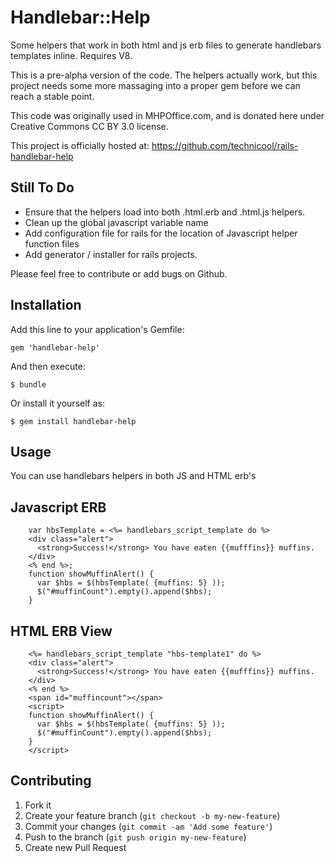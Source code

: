 # Handlebar::Help

Some helpers that work in both html and js erb files to generate handlebars templates inline. Requires V8.

This is a pre-alpha version of the code. The helpers actually work, but this project needs some more massaging into a proper gem before we can reach a stable point.

This code was originally used in MHPOffice.com, and is donated here under Creative Commons CC BY 3.0 license.

This project is officially hosted at: https://github.com/technicool/rails-handlebar-help

## Still To Do

* Ensure that the helpers load into both .html.erb and .html.js helpers.
* Clean up the global javascript variable name
* Add configuration file for rails for the location of Javascript helper function files
* Add generator / installer for rails projects.

Please feel free to contribute or add bugs on Github.

## Installation

Add this line to your application's Gemfile:

    gem 'handlebar-help'

And then execute:

    $ bundle

Or install it yourself as:

    $ gem install handlebar-help

## Usage

You can use handlebars helpers in both JS and HTML erb's

## Javascript ERB
```erb
    var hbsTemplate = <%= handlebars_script_template do %>
    <div class="alert">
      <strong>Success!</strong> You have eaten {{mufffins}} muffins.
    </div>
    <% end %>;
    function showMuffinAlert() {
      var $hbs = $(hbsTemplate( {muffins: 5} ));
      $("#muffinCount").empty().append($hbs);
    }
```

## HTML ERB View
```erb
    <%= handlebars_script_template "hbs-template1" do %>
    <div class="alert">
      <strong>Success!</strong> You have eaten {{mufffins}} muffins.
    </div>
    <% end %>
    <span id="muffincount"></span>
    <script>
    function showMuffinAlert() {
      var $hbs = $(hbsTemplate( {muffins: 5} ));
      $("#muffinCount").empty().append($hbs);
    }
    </script>
```


## Contributing

1. Fork it
2. Create your feature branch (`git checkout -b my-new-feature`)
3. Commit your changes (`git commit -am 'Add some feature'`)
4. Push to the branch (`git push origin my-new-feature`)
5. Create new Pull Request
